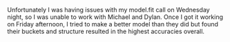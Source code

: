 Unfortunately I was having issues with my model.fit call on Wednesday night, so I was unable to work with Michael and Dylan. Once I got it working on Friday afternoon, I tried to make a better model than they did but found their buckets and structure resulted in the highest accuracies overall.